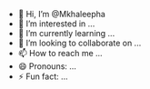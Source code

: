 - 👋 Hi, I’m @Mkhaleepha
- 👀 I’m interested in ...
- 🌱 I’m currently learning ...
- 💞️ I’m looking to collaborate on ...
- 📫 How to reach me ...
- 😄 Pronouns: ...
- ⚡ Fun fact: ...

<!---
Mkhaleepha/Mkhaleepha is a ✨ special ✨ repository because its `README.md` (this file) appears on your GitHub profile.
You can click the Preview link to take a look at your changes.
--->
